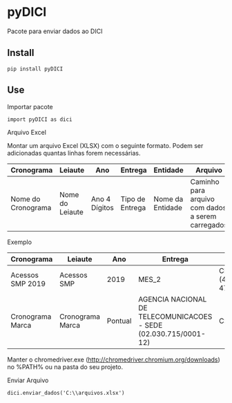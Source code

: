 # pyDICI
Pacote para enviar dados ao DICI

## Install 

```
pip install pyDICI
```

## Use
Importar pacote
```
import pyDICI as dici
```
Arquivo Excel

Montar um arquivo Excel (XLSX) com o seguinte formato. Podem ser adicionadas quantas linhas forem necessárias.

|Cronograma|Leiaute|Ano|Entrega|Entidade|Arquivo|
|----------|-------|---|-------|--------|-------|
|Nome do Cronograma|Nome do Leiaute|Ano 4 Dígitos|Tipo de Entrega|Nome da Entidade|Caminho para arquivo com dados a serem carregados|

Exemplo

|Cronograma|Leiaute|Ano|Entrega|Entidade|Arquivo|
|----------|-------|---|-------|--------|-------|
|Acessos SMP 2019|Acessos SMP|2019|MES_2|CLARO S.A. (40.432.544/0001-47)|C:\claro.csv|
|Cronograma Marca|Cronograma Marca|Pontual|AGENCIA NACIONAL DE TELECOMUNICACOES - SEDE (02.030.715/0001-12)|C:\marca.csv|

Manter o chromedriver.exe (http://chromedriver.chromium.org/downloads) no %PATH% ou na pasta do seu projeto.

Enviar Arquivo
```
dici.enviar_dados('C:\\arquivos.xlsx')
```